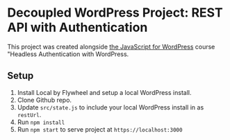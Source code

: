 # Decoupled WordPress Project: REST API with Authentication

This project was created alongside [the JavaScript for WordPress](https://javascriptforwp.com/) course "Headless Authentication with WordPress.

## Setup

1. Install Local by Flywheel and setup a local WordPress install.
2. Clone Github repo.
3. Update `src/state.js` to include your local WordPress install in as `restUrl`.
4. Run `npm install`
5. Run `npm start` to serve project at `https://localhost:3000`